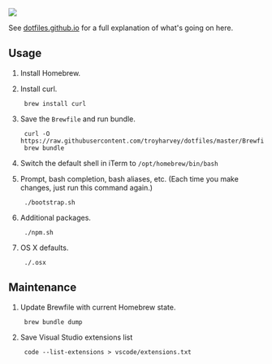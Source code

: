 ![](http://i.giphy.com/KCh9Kkf2MILK0.gif)

See [dotfiles.github.io](https://dotfiles.github.io) for a full explanation of what's going on here.

## Usage

1. Install Homebrew.
1. Install curl.

        brew install curl

1. Save the `Brewfile` and run bundle.

        curl -O https://raw.githubusercontent.com/troyharvey/dotfiles/master/Brewfile
        brew bundle

1. Switch the default shell in iTerm to `/opt/homebrew/bin/bash`
1. Prompt, bash completion, bash aliases, etc. (Each time you make changes, just run this command again.)

        ./bootstrap.sh

1. Additional packages.

        ./npm.sh

1. OS X defaults.

        ./.osx

## Maintenance

1. Update Brewfile with current Homebrew state.

        brew bundle dump

1. Save Visual Studio extensions list

        code --list-extensions > vscode/extensions.txt
